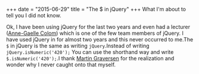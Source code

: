 +++
date = "2015-06-29"
title = "The $ in jQuery"
+++
What I'm about to tell you I did not know.
<!--more-->
Ok, I have been using jQuery for the last two years and even had a lecturer ([Anne-Gaelle Colom](https://jquery.org/team/)) which is one of the few team members of jQuery.
I have used jQuery in for almost two years and this never occurred to me.The `$` in jQuery is the same as writing `jQuery`.Instead of writing `jQuery.isNumeric('420');`
You can use the shorthand way and write `$.isNumeric('420');`.I thank [Martin Graversen](http://blog.martinbytes.com/) for the realization and wonder why I never caught onto that myself. 
